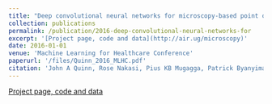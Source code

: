 ```yaml
---
title: "Deep convolutional neural networks for microscopy-based point of care diagnostics"
collection: publications
permalink: /publication/2016-deep-convolutional-neural-networks-for
excerpt: '[Project page, code and data](http://air.ug/microscopy)'
date: 2016-01-01
venue: 'Machine Learning for Healthcare Conference'
paperurl: '/files/Quinn_2016_MLHC.pdf'
citation: 'John A Quinn, Rose Nakasi, Pius KB Mugagga, Patrick Byanyima, William Lubega, Alfred Andama'
---
```

[Project page, code and data](http://air.ug/microscopy)